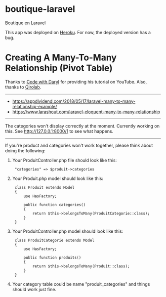 # boutique-laravel

Boutique en Laravel

This app was deployed on [Heroku](https://boutique-laravel.herokuapp.com/). For now, the deployed version has a bug.

# Creating A Many-To-Many Relationship (Pivot Table)

Thanks to [Code with Daryl](https://www.youtube.com/watch?v=2oFNu_RhTt4) for providing his tutorial on YouTube. Also, thanks to [Qirolab](https://www.youtube.com/watch?v=JQ01o10Mva4).

____

- https://appdividend.com/2018/05/17/laravel-many-to-many-relationship-example/
- https://www.larashout.com/laravel-eloquent-many-to-many-relationship

___

The categories won't display correctly at the moment. Currently working on this. See http://127.0.0.1:8000/1 to see what happens.

___

If you're product and categories won't work together, please think about doing the following:

1. Your ProduitController.php file should look like this:

        "categories" => $produit->categories

2. Your Produit.php model should look like this:

        class Produit extends Model
        {
            use HasFactory;

            public function categories()
            {
                return $this->belongsToMany(ProduitCategorie::class);
            }
        }

3. Your ProduitController.php model should look like this:

        class ProduitCategorie extends Model
        {
            use HasFactory;

            public function produits()
            {
                return $this->belongsToMany(Produit::class);
            }
        }

4. Your category table could be name "produit_categories" and things should work just fine.
    
